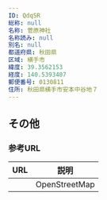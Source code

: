 ```yaml
---
ID: QdqSR
総称: null
名称: 菅原神社
名称読み: null
別名: null
都道府県: 秋田県
区域: 横手市
緯度: 39.3562153
経度: 140.5393407
郵便番号: 0130811
住所: 秋田県横手市安本中谷地７
---
```


## その他

### 参考URL

| URL | 説明          |
| --- | ------------- |
|     | OpenStreetMap |
